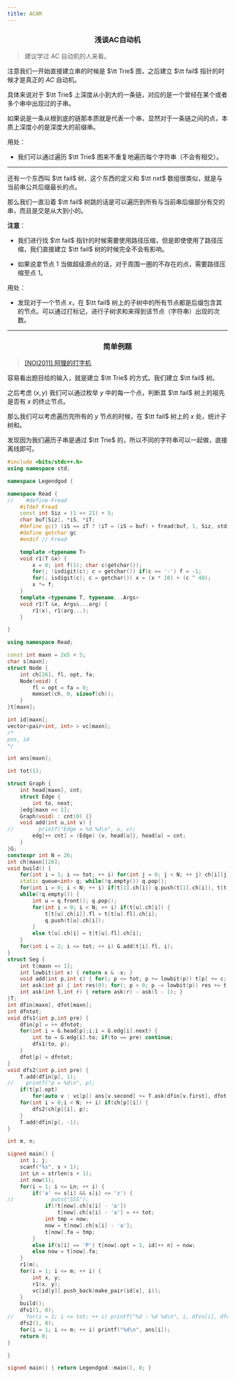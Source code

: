 ```yaml
---
title: ACAM
---
```


<h3><center>浅谈AC自动机</center></h3>

> 建议学过 AC 自动机的人来看。

注意我们一开始直接建立串的时候是 $\tt Trie$ 图，之后建立 $\tt fail$ 指针的时候才是真正的 $AC$ 自动机。

具体来说对于 $\tt Trie$ 上深度从小到大的一条链，对应的是一个曾经在某个或者多个串中出现过的子串。

如果说是一条从根到底的链那本质就是代表一个串，显然对于一条链之间的点，本质上深度小的是深度大的前缀串。

用处：

- 我们可以通过遍历 $\tt Trie$ 图来不重复地遍历每个字符串（不会有相交）。

---

还有一个东西叫 $\tt fail$ 树，这个东西的定义和 $\tt nxt$ 数组很类似，就是与当前串公共后缀最长的点。

那么我们一直沿着 $\tt fail$ 树跳的话是可以遍历到所有与当前串后缀部分有交的串，而且是交是从大到小的。

**注意**：

- 我们进行找 $\tt fail$ 指针的时候需要使用路径压缩，但是即使使用了路径压缩，我们直接建立 $\tt fail$ 树的时候完全不会有影响。

- 如果说拿节点 $1$ 当做超级源点的话，对于周围一圈的不存在的点，需要路径压缩至点 $1$。

用处：

- 发现对于一个节点 $x$，在 $\tt fail$ 树上的子树中的所有节点都是后缀包含其的节点。可以通过打标记，进行子树求和来得到该节点（字符串）出现的次数。

----

<h3><center>简单例题</center></h3>

> [[NOI2011] 阿狸的打字机](https://www.luogu.com.cn/problem/P2414)

容易看出题目给的输入，就是建立 $\tt Trie$ 的方式。我们建立 $\tt fail$ 树。

之后考虑 $(x, y)$ 我们可以通过枚举 $y$ 中的每一个点，判断其 $\tt fail$ 树上的祖先是否有 $x$ 的终止节点。

那么我们可以考虑遍历完所有的 $y$ 节点的时候，在 $\tt fail$ 树上的 $x$ 处，统计子树和。

发现因为我们遍历子串是通过 $\tt Trie$ 的，所以不同的字符串可以一起做，直接离线即可。

```cpp
#include <bits/stdc++.h>
using namespace std;

namespace Legendgod {

namespace Read {
//    #define Fread
    #ifdef Fread
    const int Siz = (1 << 21) + 5;
    char buf[Siz], *iS, *iT;
    #define gc() (iS == iT ? (iT = (iS = buf) + fread(buf, 1, Siz, stdin), iT == iS ? EOF : *iS ++ ) : *iS ++)
    #define getchar gc
    #endif // Fread

    template <typename T>
    void r1(T &x) {
        x = 0; int f(1); char c(getchar());
        for(; !isdigit(c); c = getchar()) if(c == '-') f = -1;
        for(; isdigit(c); c = getchar()) x = (x * 10) + (c ^ 48);
        x *= f;
    }
    template <typename T, typename...Args>
    void r1(T &x, Args&...arg) {
        r1(x), r1(arg...);
    }

}

using namespace Read;

const int maxn = 2e5 + 5;
char s[maxn];
struct Node {
    int ch[26], fl, opt, fa;
    Node(void) {
        fl = opt = fa = 0;
        memset(ch, 0, sizeof(ch));
    }
}t[maxn];

int id[maxn];
vector<pair<int, int> > vc[maxn];
/*
pos, id
*/

int ans[maxn];

int tot(1);

struct Graph {
    int head[maxn], cnt;
    struct Edge {
        int to, next;
    }edg[maxn << 1];
    Graph(void) : cnt(0) {}
    void add(int u,int v) {
//        printf("Edge = %d %d\n", u, v);
        edg[++ cnt] = (Edge) {v, head[u]}, head[u] = cnt;
    }
}G;
constexpr int N = 26;
int ch[maxn][26];
void build() {
    for(int i = 1; i <= tot; ++ i) for(int j = 0; j < N; ++ j) ch[i][j] = t[i].ch[j];
    static queue<int> q; while(!q.empty()) q.pop();
    for(int i = 0; i < N; ++ i) if(t[1].ch[i]) q.push(t[1].ch[i]), t[t[1].ch[i]].fl = 1; else t[1].ch[i] = 1;
    while(!q.empty()) {
        int u = q.front(); q.pop();
        for(int i = 0; i < N; ++ i) if(t[u].ch[i]) {
            t[t[u].ch[i]].fl = t[t[u].fl].ch[i];
            q.push(t[u].ch[i]);
        }
        else t[u].ch[i] = t[t[u].fl].ch[i];
    }
    for(int i = 2; i <= tot; ++ i) G.add(t[i].fl, i);
}
struct Seg {
    int t[maxn << 1];
    int lowbit(int x) { return x & -x; }
    void add(int p,int c) { for(; p <= tot; p += lowbit(p)) t[p] += c; }
    int ask(int p) { int res(0); for(; p > 0; p -= lowbit(p)) res += t[p]; return res; }
    int ask(int l,int r) { return ask(r) - ask(l - 1); }
}T;
int dfin[maxn], dfot[maxn];
int dfntot;
void dfs1(int p,int pre) {
    dfin[p] = ++ dfntot;
    for(int i = G.head[p];i;i = G.edg[i].next) {
        int to = G.edg[i].to; if(to == pre) continue;
        dfs1(to, p);
    }
    dfot[p] = dfntot;
}
void dfs2(int p,int pre) {
    T.add(dfin[p], 1);
//    printf("p = %d\n", p);
    if(t[p].opt)
        for(auto v : vc[p]) ans[v.second] += T.ask(dfin[v.first], dfot[v.first]);
    for(int i = 0;i < N; ++ i) if(ch[p][i]) {
        dfs2(ch[p][i], p);
    }
    T.add(dfin[p], -1);
}

int m, n;

signed main() {
    int i, j;
    scanf("%s", s + 1);
    int Ln = strlen(s + 1);
    int now(1);
    for(i = 1; i <= Ln; ++ i) {
        if('a' <= s[i] && s[i] <= 'z') {
//            puts("SSS");
            if(!t[now].ch[s[i] - 'a'])
                t[now].ch[s[i] - 'a'] = ++ tot;
            int tmp = now;
            now = t[now].ch[s[i] - 'a'];
            t[now].fa = tmp;
        }
        else if(s[i] == 'P') t[now].opt = 1, id[++ n] = now;
        else now = t[now].fa;
    }
    r1(m);
    for(i = 1; i <= m; ++ i) {
        int x, y;
        r1(x, y);
        vc[id[y]].push_back(make_pair(id[x], i));
    }
    build();
    dfs1(1, 0);
//    for(i = 1; i <= tot; ++ i) printf("%d : %d %d\n", i, dfin[i], dfot[i]);
    dfs2(1, 0);
    for(i = 1; i <= m; ++ i) printf("%d\n", ans[i]);
    return 0;
}

}

signed main() { return Legendgod::main(), 0; }

```

